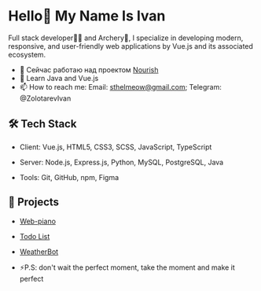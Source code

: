 # Hello👋 My Name Is Ivan

Full stack developer🧑‍💻 and Archery🏹, I specialize in developing modern, responsive, and user-friendly web applications by Vue.js and its associated ecosystem.

- 🔭 Сейчас работаю над проектом [Nourish](https://github.com/ttamelaxyz/)
- 🌱 Learn Java and Vue.js
- 📫 How to reach me: Email: sthelmeow@gmail.com; Telegram: @ZolotarevIvan

## 🛠️ Tech Stack

- Client: Vue.js, HTML5, CSS3, SCSS, JavaScript, TypeScript

- Server: Node.js, Express.js, Python, MySQL, PostgreSQL, Java 

- Tools: Git, GitHub, npm, Figma

## 🚀 Projects

- [Web-piano](https://github.com/ttamelaxyz/pianoWEB)
- [Todo List](https://github.com/ttamelaxyz/ToDo_List)
- [WeatherBot](https://github.com/ttamelaxyz/)

- ⚡P.S: don't wait the perfect moment, take the moment and make it perfect
